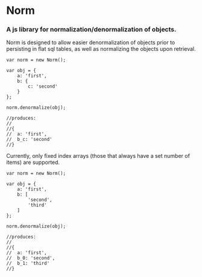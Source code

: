# Norm
### A js library for normalization/denormalization of objects.

Norm is designed to allow easier denormalization of objects prior to persisting in flat sql tables, as well as normalizing the objects upon retrieval.

	var norm = new Norm();
	
	var obj = {
		a: 'first',
		b: {
			c: 'second'
		}
	};
	
	norm.denormalize(obj);
	
	//produces:
	//
	//{
	//	a: 'first',
	//	b_c: 'second'
	//}
	

Currently, only fixed index arrays (those that always have a set number of items) are supported.

	var norm = new Norm();
	
	var obj = {
		a: 'first',
		b: [
			'second',
			'third'
		]
	};
	
	norm.denormalize(obj);
	
	//produces:
	//
	//{
	//	a: 'first',
	//	b_0: 'second',
	//	b_1: 'third'
	//}
	

